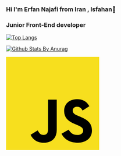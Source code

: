 ### Hi I'm Erfan Najafi from Iran , Isfahan👋


 
 <h3>Junior Front-End developer</h3>
 
 
 [![Top Langs](https://github-readme-stats.vercel.app/api/top-langs/?username=erfannajafi&show_icons=true&title_color=fff&icon_color=79ff97&text_color=9f9f9f&bg_color=151515)](https://github.com/erfannajafi)
 
 [![Github Stats By Anurag](https://github-readme-stats.vercel.app/api?username=erfannajafi&show_icons=true&include_all_commits=true&title_color=fff&icon_color=79ff97&text_color=9f9f9f&bg_color=151515)](https://github.com/erfannajafi)
 
<svg width="256" height="256" viewBox="0 0 256 256" fill="none" xmlns="http://www.w3.org/2000/svg">
<path d="M0 0H256V256H0V0Z" fill="#F7DF1E"/>
<path d="M67.312 213.932L86.902 202.076C90.682 208.777 94.12 214.447 102.367 214.447C110.272 214.447 115.257 211.355 115.257 199.327V117.529H139.314V199.667C139.314 224.584 124.708 235.926 103.398 235.926C84.153 235.926 72.982 225.959 67.311 213.93" fill="black"/>
<path d="M152.381 211.354L171.969 200.013C177.126 208.434 183.828 214.62 195.684 214.62C205.653 214.62 212.009 209.636 212.009 202.762C212.009 194.514 205.479 191.592 194.481 186.782L188.468 184.202C171.111 176.815 159.598 167.535 159.598 147.945C159.598 129.901 173.345 116.153 194.826 116.153C210.12 116.153 221.118 121.481 229.022 135.4L210.29 147.43C206.165 140.041 201.699 137.12 194.825 137.12C187.779 137.12 183.311 141.588 183.311 147.43C183.311 154.647 187.779 157.57 198.089 162.038L204.103 164.615C224.553 173.38 236.066 182.315 236.066 202.419C236.066 224.073 219.054 235.929 196.199 235.929C173.86 235.929 159.425 225.275 152.38 211.355" fill="black"/>
</svg>


 

<!--
**erfannajafi/erfannajafi** is a ✨ _special_ ✨ repository because its `README.md` (this file) appears on your GitHub profile.

Here are some ideas to get you started:

- 🔭 I’m currently working on ...
- 🌱 I’m currently learning react
- 👯 I’m looking to collaborate on ...
- 🤔 I’m looking for help with ...
- 💬 Ask me about ...
- 📫 How to reach me: ...
- 😄 Pronouns: ...
- ⚡ Fun fact: ...
-->


